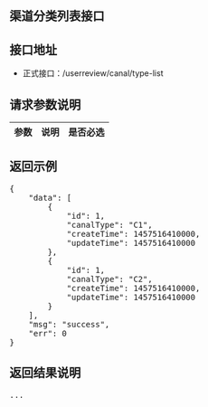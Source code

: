 渠道分类列表接口
----------

接口地址
----------
  * 正式接口：/userreview/canal/type-list

请求参数说明
----------
|  参数         |说明          |是否必选|
| ------------- |:-------------|:-----:|

返回示例
----------
<pre>
{
    "data": [
        {
            "id": 1,
            "canalType": "C1",
            "createTime": 1457516410000,
            "updateTime": 1457516410000
        },
        {
            "id": 1,
            "canalType": "C2",
            "createTime": 1457516410000,
            "updateTime": 1457516410000
        }
    ],
    "msg": "success",
    "err": 0
}
</pre>

返回结果说明
----------
<pre>
...
</pre>